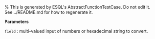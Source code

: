 % This is generated by ESQL's AbstractFunctionTestCase. Do not edit it. See ../README.md for how to regenerate it.

**Parameters**

`field`
:   multi-valued input of numbers or hexadecimal string to convert.

